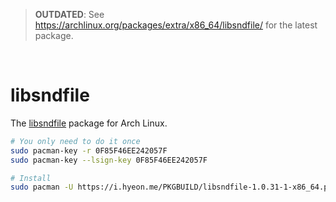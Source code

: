 > **OUTDATED**: See https://archlinux.org/packages/extra/x86_64/libsndfile/ for the latest package.

&nbsp;

libsndfile
========
The [libsndfile](https://libsndfile.github.io/libsndfile/) package for Arch Linux.

```bash
# You only need to do it once
sudo pacman-key -r 0F85F46EE242057F
sudo pacman-key --lsign-key 0F85F46EE242057F

# Install
sudo pacman -U https://i.hyeon.me/PKGBUILD/libsndfile-1.0.31-1-x86_64.pkg.tar.zst
```
